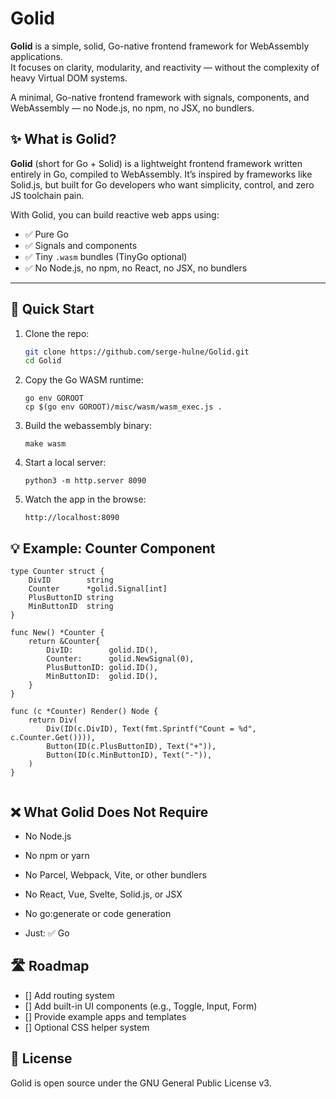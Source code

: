 # Golid

**Golid** is a simple, solid, Go-native frontend framework for WebAssembly applications.  
It focuses on clarity, modularity, and reactivity — without the complexity of heavy Virtual DOM systems.

A minimal, Go-native frontend framework with signals, components, and WebAssembly — no Node.js, no npm, no JSX, no bundlers.


## ✨ What is Golid?

**Golid** (short for Go + Solid) is a lightweight frontend framework written entirely in Go, compiled to WebAssembly. It’s inspired by frameworks like Solid.js, but built for Go developers who want simplicity, control, and zero JS toolchain pain.

With Golid, you can build reactive web apps using:
- ✅ Pure Go
- ✅ Signals and components
- ✅ Tiny `.wasm` bundles (TinyGo optional)
- ✅ No Node.js, no npm, no React, no JSX, no bundlers

---

## 🚀 Quick Start

1. Clone the repo:
   ```bash
   git clone https://github.com/serge-hulne/Golid.git
   cd Golid
   ```

2. Copy the Go WASM runtime:
    ```
    go env GOROOT
    cp $(go env GOROOT)/misc/wasm/wasm_exec.js .
	```

3. Build the webassembly binary:
    ```
	make wasm
	```

4.  Start a local server:
    ```
	python3 -m http.server 8090
	```

5. Watch the app in the browse:
    ```
	http://localhost:8090
	```

## 💡 Example: Counter Component

```
type Counter struct {
    DivID        string
    Counter      *golid.Signal[int]
    PlusButtonID string
    MinButtonID  string
}

func New() *Counter {
    return &Counter{
        DivID:        golid.ID(),
        Counter:      golid.NewSignal(0),
        PlusButtonID: golid.ID(),
        MinButtonID:  golid.ID(),
    }
}

func (c *Counter) Render() Node {
    return Div(
        Div(ID(c.DivID), Text(fmt.Sprintf("Count = %d", c.Counter.Get()))),
        Button(ID(c.PlusButtonID), Text("+")),
        Button(ID(c.MinButtonID), Text("-")),
    )
}
    
```


## ❌ What Golid Does Not Require

- No Node.js
- No npm or yarn
- No Parcel, Webpack, Vite, or other bundlers
- No React, Vue, Svelte, Solid.js, or JSX
- No go:generate or code generation

- Just:
✅ Go

## 🛣 Roadmap

- [] Add routing system
- [] Add built-in UI components (e.g., Toggle, Input, Form)
- [] Provide example apps and templates
- []  Optional CSS helper system


## 📜 License

Golid is open source under the GNU General Public License v3.

